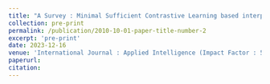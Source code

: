 ```yaml
---
title: "A Survey : Minimal Sufficient Contrastive Learning based interpretable text-video modality gap"
collection: pre-print
permalink: /publication/2010-10-01-paper-title-number-2
excerpt: 'pre-print'
date: 2023-12-16
venue: 'International Journal : Applied Intelligence (Impact Factor : 5.019)'
paperurl: 
citation:
---
```

<!--This paper is about the number 2. The number 3 is left for future work.-->

<!--[Download paper here](http://academicpages.github.io/files/paper2.pdf)-->

<!--Recommended citation: Your Name, You. (2010). "Paper Title Number 2." <i>Journal 1</i>. 1(2).-->